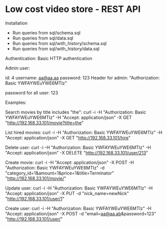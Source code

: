 Low cost video store - REST API
====

Installation
- Run queries from sql/schema.sql
- Run queries from sql/data.sql
- Run queries from sql/with_history/schema.sql
- Run queries from sql/with_history/data.sql

Authentication:
Basic HTTP authentication

Admin user:

id: 4
username: aa@aa.aa
password: 123
Header for admin: "Authorization: Basic YWFAYWEuYWE6MTIz"

password for all user: 123

Examples:

Search movies by title includes "the":
curl -i -H "Authorization: Basic YWFAYWEuYWE6MTIz" -H "Accept: application/json" -X
GET "http://192.168.33.101/movie?title=the"

List hired movies:
curl -i -H "Authorization: Basic YWFAYWEuYWE6MTIz" -H "Accept: application/json" -X
GET "http://192.168.33.101/hire"

Delete user:
curl -i -H "Authorization: Basic YWFAYWEuYWE6MTIz" -H "Accept: application/json" -X
DELETE "http://192.168.33.101/user/213"

Create movie:
curl -i -H "Accept: application/json" -X POST -H "Authorization: Basic YWFAYWEuYWE6MTIz" -d
"category_id=1&amount=1&price=1&title=Terminator" "http://192.168.33.101/movie/"

Update user:
curl -i -H "Authorization: Basic YWFAYWEuYWE6MTIz" -H "Accept: application/json" -X
PUT -d "nick_name=newNick" "http://192.168.33.101/user/1"

Create user:
curl -i -H "Authorization: Basic YWFAYWEuYWE6MTIz" -H "Accept: application/json" -X
POST -d "email=aa@aa.ab&password=123" "http://192.168.33.101/user/"

